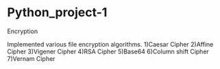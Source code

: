 # Python_project-1
Encryption

Implemented various file encryption algorithms.
1)Caesar Cipher
2)Affine Cipher
3)Vigener Cipher
4)RSA Cipher
5)Base64
6)Column shift Cipher
7)Vernam Cipher
